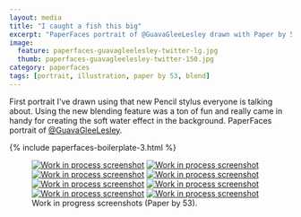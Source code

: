 ```yaml
---
layout: media
title: "I caught a fish this big"
excerpt: "PaperFaces portrait of @GuavaGleeLesley drawn with Paper by 53 on an iPad."
image: 
  feature: paperfaces-guavagleelesley-twitter-lg.jpg
  thumb: paperfaces-guavagleelesley-twitter-150.jpg
category: paperfaces
tags: [portrait, illustration, paper by 53, blend]
---
```


First portrait I've drawn using that new Pencil stylus everyone is talking about. Using the new blending feature was a ton of fun and really came in handy for creating the soft water effect in the background. PaperFaces portrait of <a href="http://twitter.com/GuavaGleeLesley">@GuavaGleeLesley</a>.

{% include paperfaces-boilerplate-3.html %}

<figure class="half">
	<a href="{{ site.url }}/images/paperfaces-guavagleelesley-process-1-lg.jpg"><img src="{{ site.url }}/images/paperfaces-guavagleelesley-process-1-600.jpg" alt="Work in process screenshot"></a>
	<a href="{{ site.url }}/images/paperfaces-guavagleelesley-process-2-lg.jpg"><img src="{{ site.url }}/images/paperfaces-guavagleelesley-process-2-600.jpg" alt="Work in process screenshot"></a>
	<a href="{{ site.url }}/images/paperfaces-guavagleelesley-process-3-lg.jpg"><img src="{{ site.url }}/images/paperfaces-guavagleelesley-process-3-600.jpg" alt="Work in process screenshot"></a>
	<a href="{{ site.url }}/images/paperfaces-guavagleelesley-process-4-lg.jpg"><img src="{{ site.url }}/images/paperfaces-guavagleelesley-process-4-600.jpg" alt="Work in process screenshot"></a>
	<a href="{{ site.url }}/images/paperfaces-guavagleelesley-process-5-lg.jpg"><img src="{{ site.url }}/images/paperfaces-guavagleelesley-process-5-600.jpg" alt="Work in process screenshot"></a>
	<a href="{{ site.url }}/images/paperfaces-guavagleelesley-process-6-lg.jpg"><img src="{{ site.url }}/images/paperfaces-guavagleelesley-process-6-600.jpg" alt="Work in process screenshot"></a>
	<a href="{{ site.url }}/images/paperfaces-guavagleelesley-process-7-lg.jpg"><img src="{{ site.url }}/images/paperfaces-guavagleelesley-process-7-600.jpg" alt="Work in process screenshot"></a>
	<a href="{{ site.url }}/images/paperfaces-guavagleelesley-process-8-lg.jpg"><img src="{{ site.url }}/images/paperfaces-guavagleelesley-process-8-600.jpg" alt="Work in process screenshot"></a>
	<figcaption>Work in progress screenshots (Paper by 53).</figcaption>
</figure>